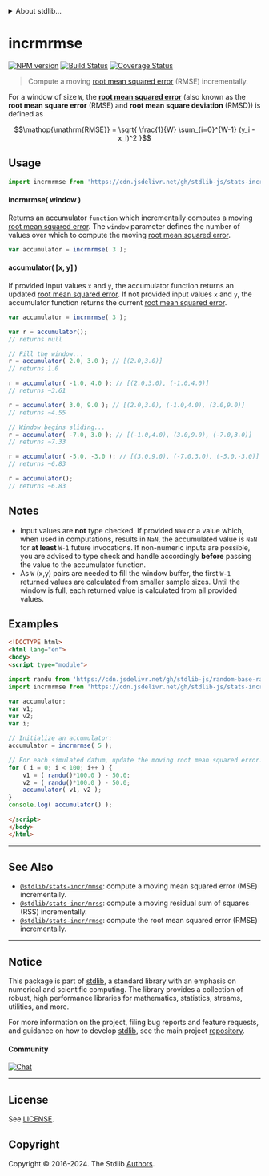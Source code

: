 <!--

@license Apache-2.0

Copyright (c) 2018 The Stdlib Authors.

Licensed under the Apache License, Version 2.0 (the "License");
you may not use this file except in compliance with the License.
You may obtain a copy of the License at

   http://www.apache.org/licenses/LICENSE-2.0

Unless required by applicable law or agreed to in writing, software
distributed under the License is distributed on an "AS IS" BASIS,
WITHOUT WARRANTIES OR CONDITIONS OF ANY KIND, either express or implied.
See the License for the specific language governing permissions and
limitations under the License.

-->


<details>
  <summary>
    About stdlib...
  </summary>
  <p>We believe in a future in which the web is a preferred environment for numerical computation. To help realize this future, we've built stdlib. stdlib is a standard library, with an emphasis on numerical and scientific computation, written in JavaScript (and C) for execution in browsers and in Node.js.</p>
  <p>The library is fully decomposable, being architected in such a way that you can swap out and mix and match APIs and functionality to cater to your exact preferences and use cases.</p>
  <p>When you use stdlib, you can be absolutely certain that you are using the most thorough, rigorous, well-written, studied, documented, tested, measured, and high-quality code out there.</p>
  <p>To join us in bringing numerical computing to the web, get started by checking us out on <a href="https://github.com/stdlib-js/stdlib">GitHub</a>, and please consider <a href="https://opencollective.com/stdlib">financially supporting stdlib</a>. We greatly appreciate your continued support!</p>
</details>

# incrmrmse

[![NPM version][npm-image]][npm-url] [![Build Status][test-image]][test-url] [![Coverage Status][coverage-image]][coverage-url] <!-- [![dependencies][dependencies-image]][dependencies-url] -->

> Compute a moving [root mean squared error][root-mean-squared-error] (RMSE) incrementally.

<section class="intro">

For a window of size `W`, the [**root mean squared error**][root-mean-squared-error] (also known as the **root mean square error** (RMSE) and **root mean square deviation** (RMSD)) is defined as

<!-- <equation class="equation" label="eq:root_mean_squared_error" align="center" raw="\operatorname{RMSE} = \sqrt{ \frac{1}{W} \sum_{i=0}^{W-1} (y_i - x_i)^2 }" alt="Equation for the root mean squared error."> -->

```math
\mathop{\mathrm{RMSE}} = \sqrt{ \frac{1}{W} \sum_{i=0}^{W-1} (y_i - x_i)^2 }
```

<!-- <div class="equation" align="center" data-raw-text="\operatorname{RMSE} = \sqrt{ \frac{1}{W} \sum_{i=0}^{W-1} (y_i - x_i)^2 }" data-equation="eq:root_mean_squared_error">
    <img src="https://cdn.jsdelivr.net/gh/stdlib-js/stdlib@6c360ad04d4b48c623a626d13723b4dc33ff0e8e/lib/node_modules/@stdlib/stats/incr/mrmse/docs/img/equation_root_mean_squared_error.svg" alt="Equation for the root mean squared error.">
    <br>
</div> -->

<!-- </equation> -->

</section>

<!-- /.intro -->



<section class="usage">

## Usage

```javascript
import incrmrmse from 'https://cdn.jsdelivr.net/gh/stdlib-js/stats-incr-mrmse@v0.2.1-esm/index.mjs';
```

#### incrmrmse( window )

Returns an accumulator `function` which incrementally computes a moving [root mean squared error][root-mean-squared-error]. The `window` parameter defines the number of values over which to compute the moving [root mean squared error][root-mean-squared-error].

```javascript
var accumulator = incrmrmse( 3 );
```

#### accumulator( \[x, y] )

If provided input values `x` and `y`, the accumulator function returns an updated [root mean squared error][root-mean-squared-error]. If not provided input values `x` and `y`, the accumulator function returns the current [root mean squared error][root-mean-squared-error].

```javascript
var accumulator = incrmrmse( 3 );

var r = accumulator();
// returns null

// Fill the window...
r = accumulator( 2.0, 3.0 ); // [(2.0,3.0)]
// returns 1.0

r = accumulator( -1.0, 4.0 ); // [(2.0,3.0), (-1.0,4.0)]
// returns ~3.61

r = accumulator( 3.0, 9.0 ); // [(2.0,3.0), (-1.0,4.0), (3.0,9.0)]
// returns ~4.55

// Window begins sliding...
r = accumulator( -7.0, 3.0 ); // [(-1.0,4.0), (3.0,9.0), (-7.0,3.0)]
// returns ~7.33

r = accumulator( -5.0, -3.0 ); // [(3.0,9.0), (-7.0,3.0), (-5.0,-3.0)]
// returns ~6.83

r = accumulator();
// returns ~6.83
```

</section>

<!-- /.usage -->

<section class="notes">

## Notes

-   Input values are **not** type checked. If provided `NaN` or a value which, when used in computations, results in `NaN`, the accumulated value is `NaN` for **at least** `W-1` future invocations. If non-numeric inputs are possible, you are advised to type check and handle accordingly **before** passing the value to the accumulator function.
-   As `W` (x,y) pairs are needed to fill the window buffer, the first `W-1` returned values are calculated from smaller sample sizes. Until the window is full, each returned value is calculated from all provided values.

</section>

<!-- /.notes -->

<section class="examples">

## Examples

<!-- eslint no-undef: "error" -->

```html
<!DOCTYPE html>
<html lang="en">
<body>
<script type="module">

import randu from 'https://cdn.jsdelivr.net/gh/stdlib-js/random-base-randu@esm/index.mjs';
import incrmrmse from 'https://cdn.jsdelivr.net/gh/stdlib-js/stats-incr-mrmse@v0.2.1-esm/index.mjs';

var accumulator;
var v1;
var v2;
var i;

// Initialize an accumulator:
accumulator = incrmrmse( 5 );

// For each simulated datum, update the moving root mean squared error...
for ( i = 0; i < 100; i++ ) {
    v1 = ( randu()*100.0 ) - 50.0;
    v2 = ( randu()*100.0 ) - 50.0;
    accumulator( v1, v2 );
}
console.log( accumulator() );

</script>
</body>
</html>
```

</section>

<!-- /.examples -->

<!-- Section for related `stdlib` packages. Do not manually edit this section, as it is automatically populated. -->

<section class="related">

* * *

## See Also

-   <span class="package-name">[`@stdlib/stats-incr/mmse`][@stdlib/stats/incr/mmse]</span><span class="delimiter">: </span><span class="description">compute a moving mean squared error (MSE) incrementally.</span>
-   <span class="package-name">[`@stdlib/stats-incr/mrss`][@stdlib/stats/incr/mrss]</span><span class="delimiter">: </span><span class="description">compute a moving residual sum of squares (RSS) incrementally.</span>
-   <span class="package-name">[`@stdlib/stats-incr/rmse`][@stdlib/stats/incr/rmse]</span><span class="delimiter">: </span><span class="description">compute the root mean squared error (RMSE) incrementally.</span>

</section>

<!-- /.related -->

<!-- Section for all links. Make sure to keep an empty line after the `section` element and another before the `/section` close. -->


<section class="main-repo" >

* * *

## Notice

This package is part of [stdlib][stdlib], a standard library with an emphasis on numerical and scientific computing. The library provides a collection of robust, high performance libraries for mathematics, statistics, streams, utilities, and more.

For more information on the project, filing bug reports and feature requests, and guidance on how to develop [stdlib][stdlib], see the main project [repository][stdlib].

#### Community

[![Chat][chat-image]][chat-url]

---

## License

See [LICENSE][stdlib-license].


## Copyright

Copyright &copy; 2016-2024. The Stdlib [Authors][stdlib-authors].

</section>

<!-- /.stdlib -->

<!-- Section for all links. Make sure to keep an empty line after the `section` element and another before the `/section` close. -->

<section class="links">

[npm-image]: http://img.shields.io/npm/v/@stdlib/stats-incr-mrmse.svg
[npm-url]: https://npmjs.org/package/@stdlib/stats-incr-mrmse

[test-image]: https://github.com/stdlib-js/stats-incr-mrmse/actions/workflows/test.yml/badge.svg?branch=v0.2.1
[test-url]: https://github.com/stdlib-js/stats-incr-mrmse/actions/workflows/test.yml?query=branch:v0.2.1

[coverage-image]: https://img.shields.io/codecov/c/github/stdlib-js/stats-incr-mrmse/main.svg
[coverage-url]: https://codecov.io/github/stdlib-js/stats-incr-mrmse?branch=main

<!--

[dependencies-image]: https://img.shields.io/david/stdlib-js/stats-incr-mrmse.svg
[dependencies-url]: https://david-dm.org/stdlib-js/stats-incr-mrmse/main

-->

[chat-image]: https://img.shields.io/gitter/room/stdlib-js/stdlib.svg
[chat-url]: https://app.gitter.im/#/room/#stdlib-js_stdlib:gitter.im

[stdlib]: https://github.com/stdlib-js/stdlib

[stdlib-authors]: https://github.com/stdlib-js/stdlib/graphs/contributors

[umd]: https://github.com/umdjs/umd
[es-module]: https://developer.mozilla.org/en-US/docs/Web/JavaScript/Guide/Modules

[deno-url]: https://github.com/stdlib-js/stats-incr-mrmse/tree/deno
[deno-readme]: https://github.com/stdlib-js/stats-incr-mrmse/blob/deno/README.md
[umd-url]: https://github.com/stdlib-js/stats-incr-mrmse/tree/umd
[umd-readme]: https://github.com/stdlib-js/stats-incr-mrmse/blob/umd/README.md
[esm-url]: https://github.com/stdlib-js/stats-incr-mrmse/tree/esm
[esm-readme]: https://github.com/stdlib-js/stats-incr-mrmse/blob/esm/README.md
[branches-url]: https://github.com/stdlib-js/stats-incr-mrmse/blob/main/branches.md

[stdlib-license]: https://raw.githubusercontent.com/stdlib-js/stats-incr-mrmse/main/LICENSE

[root-mean-squared-error]: https://en.wikipedia.org/wiki/Root-mean-square_deviation

<!-- <related-links> -->

[@stdlib/stats/incr/mmse]: https://github.com/stdlib-js/stats-incr-mmse/tree/esm

[@stdlib/stats/incr/mrss]: https://github.com/stdlib-js/stats-incr-mrss/tree/esm

[@stdlib/stats/incr/rmse]: https://github.com/stdlib-js/stats-incr-rmse/tree/esm

<!-- </related-links> -->

</section>

<!-- /.links -->
